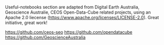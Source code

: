 Useful-notebooks section are adapted from Digital Earth Australia, Geoscience Australie, CEOS Open-Data-Cube related projects, using an Apache 2.0 liecense (https://www.apache.org/licenses/LICENSE-2.0).
Great initiative, great work!

https://github.com/ceos-seo
https://github.com/opendatacube
https://github.com/GeoscienceAustralia
